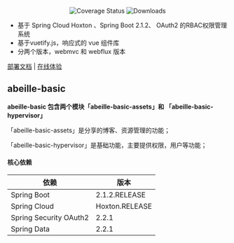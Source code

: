 <p align="center">
 <img src="https://img.shields.io/badge/Spring%20Cloud-Hoxto.RELEASE-blue.svg" alt="Coverage Status">
 <img src="https://img.shields.io/badge/Spring%20Boot-2.1.RELEASE-blue.svg" alt="Downloads">
</p>

- 基于 Spring Cloud Hoxton 、Spring Boot 2.1.2、 OAuth2 的RBAC权限管理系统  
- 基于vuetify.js，响应式的 vue 组件库  
- 分两个版本，webmvc 和 webflux 版本

<a href="#" target="_blank">部署文档</a> | <a target="_blank" href="https://abeille.top"> 在线体验</a>

## abeille-basic

**abeille-basic 包含两个模块「abeille-basic-assets」和 「abeille-basic-hypervisor」**

「abeille-basic-assets」是分享的博客、资源管理的功能；

「abeille-basic-hypervisor」是基础功能，主要提供权限，用户等功能；

#### 核心依赖 

依赖 | 版本
---|---
Spring Boot |  2.1.2.RELEASE
Spring Cloud | Hoxton.RELEASE  
Spring Security OAuth2 | 2.2.1
Spring Data | 2.2.1

